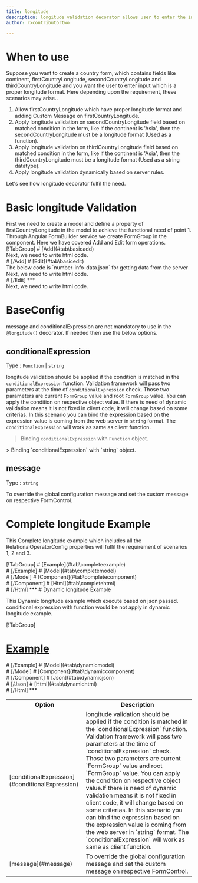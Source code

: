 ```yaml
---
title: longitude
description: longitude validation decorator allows user to enter the input which is in the proper longitude format.
author: rxcontributortwo

---
```

# When to use
Suppose you want to create a country form, which contains fields like continent, firstCountryLongitude, secondCountryLongitude and thirdCountryLongitude and you want the user to enter input which is a proper longitude format. Here depending upon the requirement, these scenarios may arise..
<ol>
  <li>Allow firstCountryLongitude which have proper longitude format and adding Custom Message on firstCountryLongitude.</li>
  <li>Apply longitude validation on secondCountryLongitude field based on matched condition in the form, like if the continent is 'Asia', then the secondCountryLongitude must be a longitude format (Used as a function).</li>
  <li>Apply longitude validation on thirdCountryLongitude field based on matched condition in the form, like if the continent is 'Asia', then the thirdCountryLongitude must be a longitude format (Used as a string datatype).</li>
  <li>Apply longitude validation dynamically based on server rules.</li>
</ol>
Let's see how longitude decorator fulfil the need.

# Basic longitude Validation
<data-scope scope="['decorator']">
First we need to create a model and define a property of firstCountryLongitude in the model to achieve the functional need of point 1.
<div component="app-code" key="longitude-add-model"></div> 
</data-scope>
Through Angular FormBuilder service we create FormGroup in the component.
Here we have covered Add and Edit form operations. 

<data-scope scope="['decorator']">
<div component="app-tabs" key="basic-operations"></div>
[!TabGroup]
# [Add](#tab\basicadd)
<div component="app-code" key="longitude-add-component"></div> 
Next, we need to write html code.
<div component="app-code" key="longitude-add-html"></div> 
<div component="app-example-runner" ref-component="app-longitude-add"></div>
# [/Add]
# [Edit](#tab\basicedit)
<div component="app-code" key="longitude-edit-component"></div>
The below code is `number-info-data.json` for getting data from the server 
<div component="app-code" key="longitude-edit-json"></div> 
Next, we need to write html code.
<div component="app-code" key="longitude-edit-html"></div> 
<div component="app-example-runner" ref-component="app-longitude-edit"></div>
# [/Edit]
***
</data-scope>

<data-scope scope="['validator','template-driven']">
<div component="app-code" key="longitude-add-component"></div> 
Next, we need to write html code.
<div component="app-code" key="longitude-add-html"></div> 
<div component="app-example-runner" ref-component="app-longitude-add"></div>
</data-scope>

# BaseConfig
message and conditionalExpression are not mandatory to use in the `@longitude()` decorator. If needed then use the below options.

<table class="table table-bordered table-striped">
<tr><th>Option</th><th>Description</th></tr>
<tr><td><a title="conditionalExpression">[conditionalExpression](#conditionalExpression)</a></td><td>longitude validation should be applied if the condition is matched in the `conditionalExpression` function. Validation framework will pass two parameters at the time of `conditionalExpression` check. Those two parameters are current `FormGroup` value and root `FormGroup` value. You can apply the condition on respective object value.If there is need of dynamic validation means it is not fixed in client code, it will change based on some criterias. In this scenario you can bind the expression based on the expression value is coming from the web server in `string` format. The `conditionalExpression` will work as same as client function.</td></tr>
<tr><td><a  title="message">[message](#message)</a></td><td>To override the global configuration message and set the custom message on respective FormControl.</td></tr>


## conditionalExpression 
Type :  `Function`  |  `string` 

longitude validation should be applied if the condition is matched in the `conditionalExpression` function. Validation framework will pass two parameters at the time of `conditionalExpression` check. Those two parameters are current `FormGroup` value and root `FormGroup` value. You can apply the condition on respective object value.
If there is need of dynamic validation means it is not fixed in client code, it will change based on some criterias. In this scenario you can bind the expression based on the expression value is coming from the web server in `string` format. The `conditionalExpression` will work as same as client function.

> Binding `conditionalExpression` with `Function` object.
<div component="app-code" key="longitude-conditionalExpressionExampleFunction-model"></div> 
> Binding `conditionalExpression` with `string` object.
<div component="app-code" key="longitude-conditionalExpressionExampleString-model"></div> 

<div component="app-example-runner" ref-component="app-longitude-conditionalExpression" title="longitude decorators with conditionalExpression" key="conditionalExpression"></div>
 

## message 
Type :  `string` 

To override the global configuration message and set the custom message on respective FormControl.

<div component="app-code" key="longitude-messageExample-model"></div> 
<div component="app-example-runner" ref-component="app-longitude-message" title="longitude decorators with message" key="message"></div>

# Complete longitude Example

This Complete longitude example which includes all the RelationalOperatorConfig properties will fulfil the requirement of scenarios 1, 2 and 3.

<div component="app-tabs" key="complete"></div>
[!TabGroup]
# [Example](#tab\completeexample)
<div component="app-example-runner" ref-component="app-longitude-complete"></div>
# [/Example]
<data-scope scope="['decorator']">
# [Model](#tab\completemodel)
<div component="app-code" key="longitude-complete-model"></div> 
# [/Model]
</data-scope>
# [Component](#tab\completecomponent)
<div component="app-code" key="longitude-complete-component"></div> 
# [/Component]
# [Html](#tab\completehtml)
<div component="app-code" key="longitude-complete-html"></div>
# [/Html]
***

<data-scope scope="['decorator','validator']">
# Dynamic longitude Example

This Dynamic longitude example which execute based on json passed. conditional expression with function would be not apply in dynamic longitude example. 

<div component="app-tabs" key="dynamic"></div>

[!TabGroup]
# [Example](#tab\dynamicexample)
<div component="app-example-runner" ref-component="app-longitude-dynamic"></div>
# [/Example]
<data-scope scope="['decorator']">
# [Model](#tab\dynamicmodel)
<div component="app-code" key="longitude-dynamic-model"></div>
# [/Model]
</data-scope>
# [Component](#tab\dynamiccomponent)
<div component="app-code" key="longitude-dynamic-component"></div>
# [/Component]
# [Json](#tab\dynamicjson)
<div component="app-code" key="longitude-dynamic-json"></div>
# [/Json]
# [Html](#tab\dynamichtml)
<div component="app-code" key="longitude-dynamic-html"></div> 
# [/Html]
***
</data-scope>
